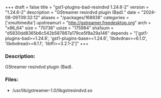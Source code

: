 +++
draft = false
title = "gst1-plugins-bad-resindvd 1.24.6-2"
version = "1.24.6-2"
description = "GStreamer resindvd plugin (Bad)."
date = "2024-08-09T09:32:12"
aliases = "/packages/168838"
categories = ['xmultimedia']
upstreamurl = "http://gstreamer.freedesktop.org"
arch = "x86_64"
size = "70736"
usize = "175984"
sha1sum = "d5830dd8365b6c542b587867a179ce5f8a29a146"
depends = "['gst1-plugins-bad>=1.24.6', 'gst1-plugins-base>=1.24.6', 'libdvdnav>=6.1.0', 'libdvdread>=6.1.1', 'libffi>=3.2.1-2']"
+++
### Description: 
GStreamer resindvd plugin (Bad).

### Files: 
* /usr/lib/gstreamer-1.0/libgstresindvd.so
